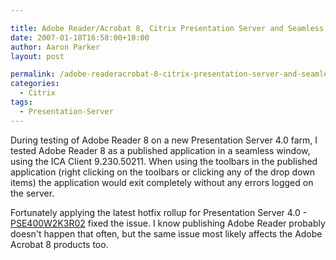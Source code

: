 ```yaml
---

title: Adobe Reader/Acrobat 8, Citrix Presentation Server and Seamless Windows
date: 2007-01-18T16:58:00+10:00
author: Aaron Parker
layout: post

permalink: /adobe-readeracrobat-8-citrix-presentation-server-and-seamless-windows/
categories:
  - Citrix
tags:
  - Presentation-Server
---
```

During testing of Adobe Reader 8 on a new Presentation Server 4.0 farm, I tested Adobe Reader 8 as a published application in a seamless window, using the ICA Client 9.230.50211. When using the toolbars in the published application (right clicking on the toolbars or clicking any of the drop down items) the application would exit completely without any errors logged on the server.

Fortunately applying the latest hotfix rollup for Presentation Server 4.0 - [PSE400W2K3R02](http://ctxex10.citrix.com/article/CTX109307) fixed the issue. I know publishing Adobe Reader probably doesn't happen that often, but the same issue most likely affects the Adobe Acrobat 8 products too.
